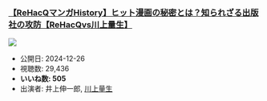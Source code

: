 ### [【ReHacQマンガHistory】ヒット漫画の秘密とは？知られざる出版社の攻防【ReHacQvs川上量生】](https://www.youtube.com/watch?v=dFxdF4EVmAk)
[![](https://img.youtube.com/vi/dFxdF4EVmAk/hqdefault.jpg)](https://www.youtube.com/watch?v=dFxdF4EVmAk)
-   公開日: 2024-12-26
-   視聴数: 29,436
-   **いいね数: 505**
-   出演者: 井上伸一郎, [川上量生](/rehacq_fan/people/川上量生 "wikilink")
